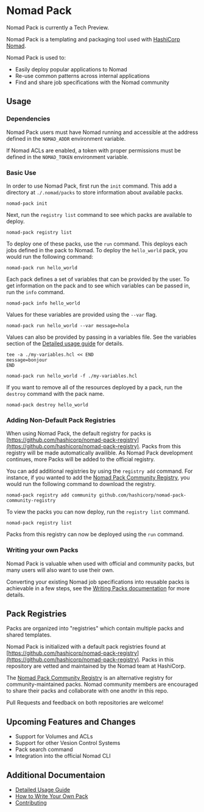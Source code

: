 # Nomad Pack

Nomad Pack is currently a Tech Preview.

Nomad Pack is a templating and packaging tool used with [HashiCorp Nomad](https://www.nomadproject.io).

Nomad Pack is used to:

- Easily deploy popular applications to Nomad
- Re-use common patterns across internal applications
- Find and share job specifications with the Nomad community

## Usage

### Dependencies

Nomad Pack users must have Nomad running and accessible at the address defined in the `NOMAD_ADDR`
environment variable.

If Nomad ACLs are enabled, a token with proper permissions must be defined in the `NOMAD_TOKEN`
environment variable.

<!-- TODO: Add this section once we know how to download it -->
<!-- ### Downloading Nomad Pack -->

### Basic Use

In order to use Nomad Pack, first run the `init` command. This add a directory at `./.nomad/packs`
to store information about available packs.

```
nomad-pack init
```

Next, run the `registry list` command to see which packs are available to deploy.

```
nomad-pack registry list
```

To deploy one of these packs, use the `run` command. This deploys each jobs defined in the pack to Nomad.
To deploy the `hello_world` pack, you would run the following command:

```
nomad-pack run hello_world
```

Each pack defines a set of variables that can be provided by the user. To get information on the pack
and to see which variables can be passed in, run the `info` command.

```
nomad-pack info hello_world
```

Values for these variables are provided using the `--var` flag.

```
nomad-pack run hello_world --var message=hola
```

Values can also be provided by passing in a variables file. See the variables section of the
[Detailed usage guide](/docs/detailed-usage.md) for details.

```
tee -a ./my-variables.hcl << END
message=bonjour
END

nomad-pack run hello_world -f ./my-variables.hcl
```

If you want to remove all of the resources deployed by a pack, run the `destroy` command with the
pack name.

```
nomad-pack destroy hello_world
```

### Adding Non-Default Pack Registries

When using Nomad Pack, the default registry for packs is
[https://github.com/hashicorp/nomad-pack-registry](https://github.com/hashicorp/nomad-pack-registry).
Packs from this registry will be made automatically availible. As Nomad Pack development continues,
more Packs will be added to the official registry.

You can add additional registries by using the `registry add` command. For instance, if you wanted
to add the [Nomad Pack Community Registry](https://github.com/hashicorp/nomad-pack-community-registry),
you would run the following command to download the registry.

```
nomad-pack registry add community github.com/hashicorp/nomad-pack-community-registry
```

To view the packs you can now deploy, run the `registry list` command.

```
nomad-pack registry list
```

Packs from this registry can now be deployed using the `run` command.

### Writing your own Packs

Nomad Pack is valuable when used with official and community packs, but many users will also want to
use their own.

Converting your existing Nomad job specifications into reusable packs is achievable in a few steps,
see the [Writing Packs documentation](/docs/writing-packs.md) for more details.

## Pack Registries

Packs are organized into "registries" which contain multiple packs and shared templates.

Nomad Pack is initialized with a default pack registries found at
[https://github.com/hashicorp/nomad-pack-registry](https://github.com/hashicorp/nomad-pack-registry).
Packs in this repository are vetted and maintained by the Nomad team at HashiCorp.

The [Nomad Pack Community Registry](https://github.com/hashicorp/nomad-pack-community-registry) is
an alternative registry for community-maintained packs. Nomad community members are
encouraged to share their packs and collaborate with one anothr in this repo.

Pull Requests and feedback on both repositories are welcome!

## Upcoming Features and Changes

- Support for Volumes and ACLs
- Support for other Vesion Control Systems
- Pack search command
- Integration into the official Nomad CLI

## Additional Documentaion

- [Detailed Usage Guide](/docs/detailed-usage.md)
- [How to Write Your Own Pack](/docs/writing-packs.md)
- [Contributing](/docs/contributing.md)

<!-- TODO: add a direct link to the guides when availible -->

<!-- ## Tutorials

Nomad Pack Guides are available on [HashiCorp Learn](https://learn.hashicorp.com/nomad). -->

